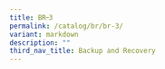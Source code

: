 ```yaml
---
title: BR᠆3
permalink: /catalog/br/br-3/
variant: markdown
description: ""
third_nav_title: Backup and Recovery
---
```

